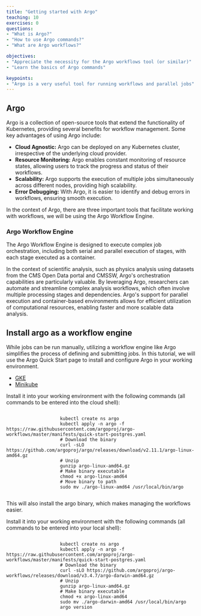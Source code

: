 ```yaml
---
title: "Getting started with Argo"
teaching: 10
exercises: 0
questions:
- "What is Argo?"
- "How to use Argo commands?"
- "What are Argo workflows?"

objectives:
- "Appreciate the necessity for the Argo workflows tool (or similar)"
- "Learn the basics of Argo commands"

keypoints:
- "Argo is a very useful tool for running workflows and parallel jobs"
---
```


## Argo

Argo is a collection of open-source tools that extend the functionality of Kubernetes, providing several benefits for workflow management. Some key advantages of using Argo include:

* **Cloud Agnostic:** Argo can be deployed on any Kubernetes cluster, irrespective of the underlying cloud provider.
* **Resource Monitoring:** Argo enables constant monitoring of resource states, allowing users to track the progress and status of their workflows.
* **Scalability:** Argo supports the execution of multiple jobs simultaneously across different nodes, providing high scalability.
* **Error Debugging:** With Argo, it is easier to identify and debug errors in workflows, ensuring smooth execution.

In the context of Argo, there are three important tools that facilitate working with workflows, we will be using the Argo Workflow Engine.

### Argo Workflow Engine
The Argo Workflow Engine is designed to execute complex job orchestration, including both serial and parallel execution of stages, with each stage executed as a container.

In the context of scientific analysis, such as physics analysis using datasets from the CMS Open Data portal and CMSSW, Argo's orchestration capabilities are particularly valuable. By leveraging Argo, researchers can automate and streamline complex analysis workflows, which often involve multiple processing stages and dependencies. Argo's support for parallel execution and container-based environments allows for efficient utilization of computational resources, enabling faster and more scalable data analysis.

## Install argo as a workflow engine

While jobs can be run manually, utilizing a workflow engine like Argo simplifies the process of defining and submitting jobs. In this tutorial, we will use the Argo Quick Start page to install and configure Argo in your working environment.

<div id="kubernetes-run">
    <div>
        <ul class="nav nav-tabs" role="tablist">
            <li role="presentation" class="active"><a data-os="GKE" href="#shell-gke" aria-controls="GKE" role="tab" data-toggle="tab">GKE</a></li>
            <li role="presentation"><a data-os="minikube" href="#shell-minikube" aria-controls="Minikube" role="tab" data-toggle="tab">Minikube</a></li>
        </ul>
        <div class="tab-content">
            <article role="tabpanel" class="tab-pane active" id="shell-gke">
                <p>Install it into your working environment with the following commands (all commands to be entered into the cloud shell):</p>    
                <div class="language-bash highlighter-rouge"><div class="highlight"><pre class="highlight"><code>
                    kubectl create ns argo
                    kubectl apply -n argo -f https://raw.githubusercontent.com/argoproj/argo-workflows/master/manifests/quick-start-postgres.yaml
                    # Download the binary
                    curl -sLO https://github.com/argoproj/argo/releases/download/v2.11.1/argo-linux-amd64.gz
                    # Unzip
                    gunzip argo-linux-amd64.gz
                    # Make binary executable
                    chmod +x argo-linux-amd64
                    # Move binary to path
                    sudo mv ./argo-linux-amd64 /usr/local/bin/argo
                </code></pre></div></div>
                <p>This will also install the argo binary, which makes managing the workflows
                easier.</p>
            </article><!-- gke  -->
            <article role="tabpanel" class="tab-pane" id="shell-minikube">
                <p>Install it into your working environment with the following commands (all commands to be entered into your local shell):</p>    
                <div class="language-bash highlighter-rouge"><div class="highlight"><pre class="highlight"><code>
                    kubectl create ns argo
                    kubectl apply -n argo -f https://raw.githubusercontent.com/argoproj/argo-workflows/master/manifests/quick-start-postgres.yaml
                    # Download the binary
                    curl -sLO https://github.com/argoproj/argo-workflows/releases/download/v3.4.7/argo-darwin-amd64.gz
                    # Unzip
                    gunzip argo-linux-amd64.gz
                    # Make binary executable
                    chmod +x argo-linux-amd64
                    sudo mv ./argo-darwin-amd64 /usr/local/bin/argo
                    argo version    
                </code></pre></div></div>
            </article><!-- Minikube  -->
        </div> <!-- tab-contents  -->
    </div><!-- nav-tabs  -->
</div><!-- kubernetes-run  -->
